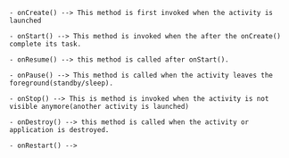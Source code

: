 	- onCreate() --> This method is first invoked when the activity is launched 

	- onStart() --> This method is invoked when the after the onCreate() complete its task.  

	- onResume() --> this method is called after onStart().  

	- onPause() --> This method is called when the activity leaves the foreground(standby/sleep).  

	- onStop() --> This is method is invoked when the activity is not visible anymore(another activity is launched)  

	- onDestroy() --> this method is called when the activity or application is destroyed.  

	- onRestart() -->   